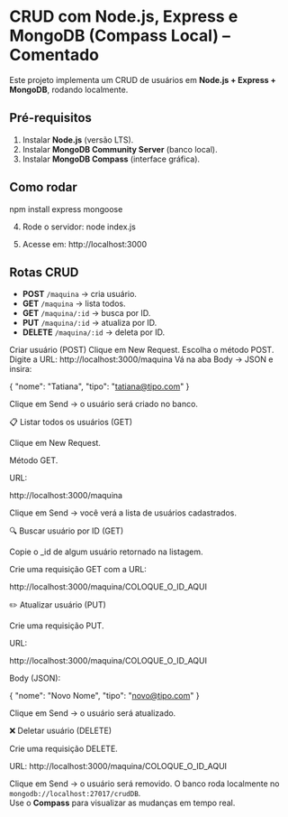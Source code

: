 # CRUD com Node.js, Express e MongoDB (Compass Local) – Comentado

Este projeto implementa um CRUD de usuários em **Node.js + Express + MongoDB**, rodando localmente.

## Pré-requisitos

1. Instalar **Node.js** (versão LTS).  
2. Instalar **MongoDB Community Server** (banco local).  
3. Instalar **MongoDB Compass** (interface gráfica).  

## Como rodar
npm install express mongoose

4. Rode o servidor:
node index.js

5. Acesse em:
http://localhost:3000

## Rotas CRUD

- **POST** `/maquina` → cria usuário.  
- **GET** `/maquina` → lista todos.  
- **GET** `/maquina/:id` → busca por ID.  
- **PUT** `/maquina/:id` → atualiza por ID.  
- **DELETE** `/maquina/:id` → deleta por ID.  

Criar usuário (POST)
Clique em New Request.
Escolha o método POST.
Digite a URL: http://localhost:3000/maquina
Vá na aba Body → JSON e insira:

{
  "nome": "Tatiana",
  "tipo": "tatiana@tipo.com"
}


Clique em Send → o usuário será criado no banco.

📋 Listar todos os usuários (GET)

Clique em New Request.

Método GET.

URL:

http://localhost:3000/maquina


Clique em Send → você verá a lista de usuários cadastrados.

🔍 Buscar usuário por ID (GET)

Copie o _id de algum usuário retornado na listagem.

Crie uma requisição GET com a URL:

http://localhost:3000/maquina/COLOQUE_O_ID_AQUI

✏️ Atualizar usuário (PUT)

Crie uma requisição PUT.

URL:

http://localhost:3000/maquina/COLOQUE_O_ID_AQUI


Body (JSON):

{
  "nome": "Novo Nome",
  "tipo": "novo@tipo.com"
}


Clique em Send → o usuário será atualizado.

❌ Deletar usuário (DELETE)

Crie uma requisição DELETE.

URL: http://localhost:3000/maquina/COLOQUE_O_ID_AQUI


Clique em Send → o usuário será removido.
 O banco roda localmente no `mongodb://localhost:27017/crudDB`.  
Use o **Compass** para visualizar as mudanças em tempo real.
